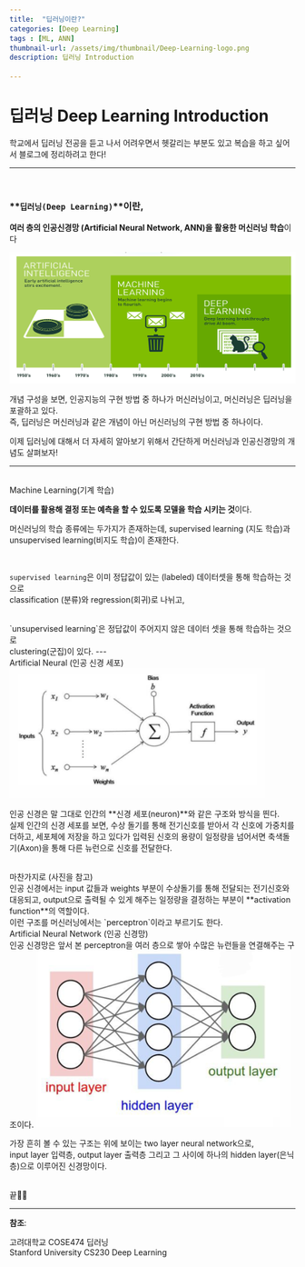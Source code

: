 ```yaml
---
title:  "딥러닝이란?"
categories: [Deep Learning]
tags : [ML, ANN]
thumbnail-url: /assets/img/thumbnail/Deep-Learning-logo.png
description: 딥러닝 Introduction

---
```



# 딥러닝 Deep Learning Introduction

학교에서 딥러닝 전공을 듣고 나서 어려우면서 헷갈리는 부분도 있고 복습을 하고 싶어서 블로그에 정리하려고 한다!

---

<br>

### **`딥러닝(Deep Learning)`**이란,
**여러 층의 인공신경망 (Artificial Neural Network, ANN)을 활용한 머신러닝 학습**이다

<img src="/assets/img/Deep-Learning/Post1/1.png" alt="Figure 1" width="520"/>

개념 구성을 보면, 인공지능의 구현 방법 중 하나가 머신러닝이고, 머신러닝은 딥러닝을 포괄하고 있다. <br>
즉, 딥러닝은 머신러닝과 같은 개념이 아닌 머신러닝의 구현 방법 중 하나이다.


이제 딥러닝에 대해서 더 자세히 알아보기 위해서 간단하게 머신러닝과 인공신경망의 개념도 살펴보자!

---

<br>

<div class="post-subtitle">Machine Learning(기계 학습)</div>

**데이터를 활용해 결정 또는 예측을 할 수 있도록 모델을 학습 시키는 것**이다.

머신러닝의 학습 종류에는 두가지가 존재하는데, supervised learning (지도 학습)과 unsupervised learning(비지도 학습)이 존재한다.

<br>

`supervised learning`은 이미 정답값이 있는 (labeled) 데이터셋을 통해 학습하는 것으로<br>
classification (분류)와 regression(회귀)로 나뉘고,

<br>
`unsupervised learning`은 정답값이 주어지지 않은 데이터 셋을 통해 학습하는 것으로 <br>
clustering(군집)이 있다.
---

<br>

<div class="post-subtitle">Artificial Neural (인공 신경 세포)</div>
<img src="/assets/img/Deep-Learning/Post1/2.png" alt="Figure 1" width="450"/>


인공 신경은 말 그대로 인간의 **신경 세포(neuron)**와 같은 구조와 방식을 띈다. <br>
실제 인간의 신경 세포를 보면, 수상 돌기를 통해 전기신호를 받아서 각 신호에 가중치를 더하고, 세포체에 저장을 하고 있다가 입력된 신호의 용량이 일정량을 넘어서면 축색돌기(Axon)을 통해 다른 뉴런으로 신호를 전달한다. 

<br>
마찬가지로 (사진을 참고)<br>
인공 신경에서는 input 값들과 weights 부분이 수상돌기를 통해 전달되는 전기신호와 대응되고, output으로 출력될 수 있게 해주는 일정량을 결정하는 부분이 **activation function**의 역할이다. 

<br>
이런 구조를 머신러닝에서는 `perceptron`이라고 부르기도 한다.


<br>

<div class="post-subtitle">Artificial Neural Network (인공 신경망)</div>
인공 신경망은 앞서 본 perceptron을 여러 층으로 쌓아 수많은 뉴런들을 연결해주는 구조이다.

<img src="/assets/img/Deep-Learning/Post1/3.png" alt="Figure 1" width="450"/>


가장 흔히 볼 수 있는 구조는 위에 보이는 two layer neural network으로,<br>
input layer 입력층, output layer 출력층 그리고 그 사이에 하나의 hidden layer(은닉층)으로 이루어진 신경망이다.

<br>
끝✌🏻

---

**참조**:

고려대학교 COSE474 딥러닝<br>
Stanford University CS230 Deep Learning